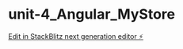 # unit-4_Angular_MyStore

[Edit in StackBlitz next generation editor ⚡️](https://stackblitz.com/~/github.com/F00596254/unit-4_Angular_MyStore)